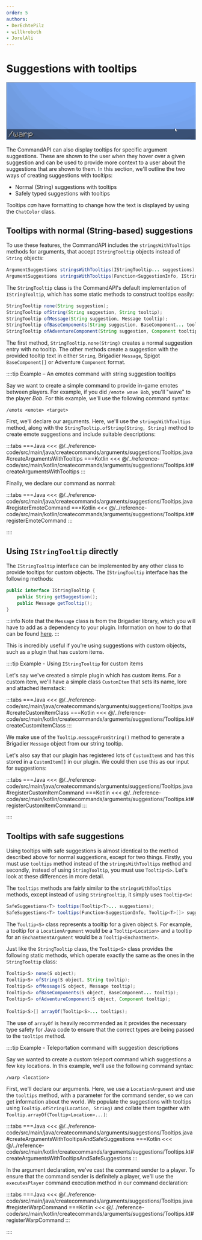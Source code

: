 ```yaml
---
order: 5
authors:
- DerEchtePilz
- willkroboth
- JorelAli
---
```


# Suggestions with tooltips

![A /warp command with suggestions of various locations. Hovering over the suggestions with the mouse cursor displays tooltips describing what the locations are](/images/warps.gif)

The CommandAPI can also display tooltips for specific argument suggestions. These are shown to the user when they hover over a given suggestion and can be used to provide more context to a user about the suggestions that are shown to them. In this section, we'll outline the two ways of creating suggestions with tooltips:

- Normal (String) suggestions with tooltips
- Safely typed suggestions with tooltips

Tooltips _can_ have formatting to change how the text is displayed by using the `ChatColor` class.

## Tooltips with normal (String-based) suggestions

To use these features, the CommandAPI includes the `stringsWithTooltips` methods for arguments, that accept `IStringTooltip` objects instead of `String` objects:

```java
ArgumentSuggestions stringsWithTooltips(IStringTooltip... suggestions);
ArgumentSuggestions stringsWithTooltips(Function<SuggestionInfo, IStringTooltip[]> suggestions);
```

The `StringTooltip` class is the CommandAPI's default implementation of `IStringTooltip`, which has some static methods to construct tooltips easily:

```java
StringTooltip none(String suggestion);
StringTooltip ofString(String suggestion, String tooltip);
StringTooltip ofMessage(String suggestion, Message tooltip);
StringTooltip ofBaseComponents(String suggestion, BaseComponent... tooltip);
StringTooltip ofAdventureComponent(String suggestion, Component tooltip);
```

The first method, `StringTooltip.none(String)` creates a normal suggestion entry with no tooltip. The other methods create a suggestion with the provided tooltip text in either `String`, Brigadier `Message`, Spigot `BaseComponent[]` or Adventure `Component` format.

::::tip Example – An emotes command with string suggestion tooltips

Say we want to create a simple command to provide in-game emotes between players. For example, if you did `/emote wave Bob`, you'll "wave" to the player _Bob_. For this example, we'll use the following command syntax:

```mccmd
/emote <emote> <target>
```

First, we'll declare our arguments. Here, we'll use the `stringsWithTooltips` method, along with the `StringTooltip.ofString(String, String)` method to create emote suggestions and include suitable descriptions:

:::tabs
===Java
<<< @/../reference-code/src/main/java/createcommands/arguments/suggestions/Tooltips.java#createArgumentsWithTooltips
===Kotlin
<<< @/../reference-code/src/main/kotlin/createcommands/arguments/suggestions/Tooltips.kt#createArgumentsWithTooltips
:::

Finally, we declare our command as normal:

:::tabs
===Java
<<< @/../reference-code/src/main/java/createcommands/arguments/suggestions/Tooltips.java#registerEmoteCommand
===Kotlin
<<< @/../reference-code/src/main/kotlin/createcommands/arguments/suggestions/Tooltips.kt#registerEmoteCommand
:::

::::

## Using `IStringTooltip` directly

The `IStringTooltip` interface can be implemented by any other class to provide tooltips for custom objects. The `IStringTooltip` interface has the following methods:

```java
public interface IStringTooltip {
    public String getSuggestion();
    public Message getTooltip();
}
```

:::info
Note that the `Message` class is from the Brigadier library, which you will have to add as a dependency to your plugin. Information on how to do that can be found [here](https://github.com/Mojang/brigadier#installation).
:::

This is incredibly useful if you’re using suggestions with custom objects, such as a plugin that has custom items.

::::tip Example - Using <code>IStringTooltip</code> for custom items

Let's say we've created a simple plugin which has custom items. For a custom item, we'll have a simple class `CustomItem` that sets its name, lore and attached itemstack:

:::tabs
===Java
<<< @/../reference-code/src/main/java/createcommands/arguments/suggestions/Tooltips.java#createCustomItemClass
===Kotlin
<<< @/../reference-code/src/main/kotlin/createcommands/arguments/suggestions/Tooltips.kt#createCustomItemClass
:::

We make use of the `Tooltip.messageFromString()` method to generate a Brigadier `Message` object from our string tooltip.

Let's also say that our plugin has registered lots of `CustomItem`s and has this stored in a `CustomItem[]` in our plugin. We could then use this as our input for suggestions:

:::tabs
===Java
<<< @/../reference-code/src/main/java/createcommands/arguments/suggestions/Tooltips.java#registerCustomItemCommand
===Kotlin
<<< @/../reference-code/src/main/kotlin/createcommands/arguments/suggestions/Tooltips.kt#registerCustomItemCommand
:::

::::

## Tooltips with safe suggestions

Using tooltips with safe suggestions is almost identical to the method described above for normal suggestions, except for two things. Firstly, you must use `tooltips` method instead of the `stringsWithTooltips` method and secondly, instead of using `StringTooltip`, you must use `Tooltip<S>`. Let's look at these differences in more detail.

The `tooltips` methods are fairly similar to the `stringsWithTooltips` methods, except instead of using `StringTooltip`, it simply uses `Tooltip<S>`:

```java
SafeSuggestions<T> tooltips(Tooltip<T>... suggestions);
SafeSuggestions<T> tooltips(Function<SuggestionInfo, Tooltip<T>[]> suggestions);
```

The `Tooltip<S>` class represents a tooltip for a given object `S`. For example, a tooltip for a `LocationArgument` would be a `Tooltip<Location>` and a tooltip for an `EnchantmentArgument` would be a `Tooltip<Enchantment>`.

Just like the `StringTooltip` class, the `Tooltip<S>` class provides the following static methods, which operate exactly the same as the ones in the `StringTooltip` class:

```java
Tooltip<S> none(S object);
Tooltip<S> ofString(S object, String tooltip);
Tooltip<S> ofMessage(S object, Message tooltip);
Tooltip<S> ofBaseComponents(S object, BaseComponent... tooltip);
Tooltip<S> ofAdventureComponent(S object, Component tooltip);

Tooltip<S>[] arrayOf(Tooltip<S>... tooltips);
```

The use of `arrayOf` is heavily recommended as it provides the necessary type safety for Java code to ensure that the correct types are being passed to the `tooltips` method.

::::tip Example - Teleportation command with suggestion descriptions

Say we wanted to create a custom teleport command which suggestions a few key locations. In this example, we'll use the following command syntax:

```mccmd
/warp <location>
```

First, we'll declare our arguments. Here, we use a `LocationArgument` and use the `tooltips` method, with a parameter for the command sender, so we can get information about the world. We populate the suggestions with tooltips using `Tooltip.ofString(Location, String)` and collate them together with `Tooltip.arrayOf(Tooltip<Location>...)`:

:::tabs
===Java
<<< @/../reference-code/src/main/java/createcommands/arguments/suggestions/Tooltips.java#createArgumentsWithTooltipsAndSafeSuggestions
===Kotlin
<<< @/../reference-code/src/main/kotlin/createcommands/arguments/suggestions/Tooltips.kt#createArgumentsWithTooltipsAndSafeSuggestions
:::

In the argument declaration, we've cast the command sender to a player. To ensure that the command sender is definitely a player, we'll use the `executesPlayer` command execution method in our command declaration:

:::tabs
===Java
<<< @/../reference-code/src/main/java/createcommands/arguments/suggestions/Tooltips.java#registerWarpCommand
===Kotlin
<<< @/../reference-code/src/main/kotlin/createcommands/arguments/suggestions/Tooltips.kt#registerWarpCommand
:::

::::